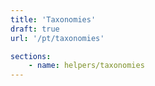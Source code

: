 ```yaml
---
title: 'Taxonomies'
draft: true
url: '/pt/taxonomies'

sections:
    - name: helpers/taxonomies
---
```

